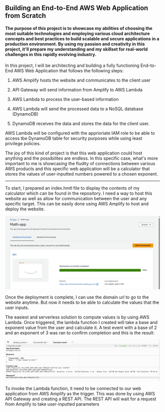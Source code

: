 ## Building an End-to-End AWS Web Application from Scratch
#### The purpose of this project is to showcase my abilities of choosing the most suitable technologies and employing various cloud architecture concepts and best practices to build scalable and secure applications in a production environment. By using my passion and creativity in this project, it'll prepare my understanding and my skillset for real-world challenges in this rapidly evolving industry.

In this project, I will be architecting and building a fully functioning End-to-End AWS Web Application that follows the following steps:

1. AWS Amplify hosts the website and communicates to the client user
   
2. API Gateway will send information from Amplify to AWS Lambda
   
3. AWS Lambda to process the user-based information
   
4. AWS Lambda will send the processed data to a NoSQL database (DynamoDB)
   
5. DynamoDB receives the data and stores the data for the client user.

AWS Lambda will be configured with the apprioriate IAM role to be able to access tbe DynamoDB table for security purposes while using least privilege policies.

The joy of this kind of project is that this web application could host anything and the possibilites are endless. 
In this specific case, what's more important to me is showcasing the fludity of connections between various AWS products and this specific web application will be a calculator that stores 
the values of user-inputted numbers powered to a chosen exponent.

-----
To start, I prepared an index.hmtl file to display the contents of my calculator which can be found in the repository. I need a way to host this website as well as allow for communication 
between the user and any specific target. This can be easily done using AWS Amplify to host and deploy the website.

![alt text](https://github.com/Seanhui2000/AWS-Projects/blob/main/web-app/Screenshots/Amplify-Deployment.png)

Once the deployment is complete, I can use the domain url to go to the website anytime. But now it needs to be able to calculate the values that the user inputs.

The easiest and serverless solution to compute values is by using AWS Lambda. Once triggered, the lambda function I created will take a base and exponent value from the user and calculate it. 
A test event with a base of 2 and an exponent of 3 was ran to confirm completion and this is the result:

![alt text](https://github.com/Seanhui2000/AWS-Projects/blob/main/web-app/Screenshots/TestingLambdaResults.png)

To invoke the Lambda function, it need to be connected to our web application from AWS Amplify as the trigger. This was done by using AWS API Gateway and creating a REST API. 
The REST API will wait for a request from Amplify to take user-inputted parameters

